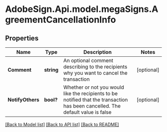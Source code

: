 # AdobeSign.Api.model.megaSigns.AgreementCancellationInfo
## Properties

Name | Type | Description | Notes
------------ | ------------- | ------------- | -------------
**Comment** | **string** | An optional comment describing to the recipients why you want to cancel the transaction | [optional] 
**NotifyOthers** | **bool?** | Whether or not you would like the recipients to be notified that the transaction has been cancelled. The default value is false | [optional] 

[[Back to Model list]](../README.md#documentation-for-models) [[Back to API list]](../README.md#documentation-for-api-endpoints) [[Back to README]](../README.md)

